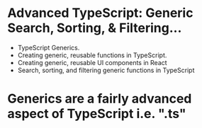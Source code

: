 # Advanced TypeScript: Generic Search, Sorting, & Filtering...

- TypeScript Generics.
- Creating generic, reusable functions in TypeScript.
- Creating generic, reusable UI components in React
- Search, sorting, and filtering generic functions in TypeScript

# Generics are a fairly advanced aspect of TypeScript i.e. ".ts"







